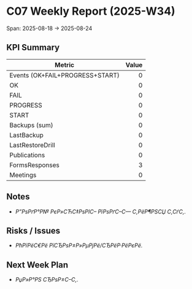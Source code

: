 # C07  Weekly Report (2025-W34)
Span: 2025-08-18 -> 2025-08-24

## KPI Summary
| Metric | Value |
|---|---:|
| Events (OK+FAIL+PROGRESS+START) | 0 |
| OK | 0 |
| FAIL | 0 |
| PROGRESS | 0 |
| START | 0 |
| Backups (sum) | 0 |
| LastBackup | 0 |
| LastRestoreDrill | 0 |
| Publications | 0 |
| FormsResponses | 3 |
| Meetings | 0 |

## Notes
- _Р”РѕРґР°Р№ РєР»СЋС‡РѕРІС– РїРѕРґС–С— С‚РёР¶РЅСЏ С‚СѓС‚._

## Risks / Issues
- _РћРїРёС€Рё РїСЂРѕР±Р»РµРјРё/СЂРёР·РёРєРё._

## Next Week Plan
- _РџР»Р°РЅ СЂРѕР±С–С‚._